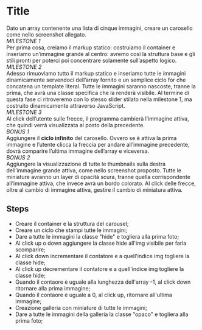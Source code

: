 Title
===
Dato un array contenente una lista di cinque immagini, creare un carosello come nello screenshot allegato. <br>
*MILESTONE 1* <br>
Per prima cosa, creiamo il markup statico: costruiamo il container e inseriamo un’immagine grande al centro: avremo così la struttura base e gli stili pronti per poterci poi concentrare solamente sull’aspetto logico.<br>
*MILESTONE 2*<br>
Adesso rimuoviamo tutto il markup statico e inseriamo tutte le immagini dinamicamente servendoci dell’array fornito e un semplice ciclo for che concatena un template literal.
Tutte le immagini saranno nascoste, tranne la prima, che avrà una classe specifica che la renderà visibile.
Al termine di questa fase ci ritroveremo con lo stesso slider stilato nella milestone 1, ma costruito dinamicamente attraverso JavaScript.<br>
*MILESTONE 3*<br>
Al click dell’utente sulle frecce, il programma cambierà l’immagine attiva, che quindi verrà visualizzata al posto della precedente.<br>
*BONUS 1*<br>
Aggiungere il **ciclo infinito** del carosello. Ovvero se è attiva la prima immagine e l’utente clicca la freccia per andare all’immagine precedente, dovrà comparire l’ultima immagine dell’array e viceversa.<br>
*BONUS 2*<br>
Aggiungere la visualizzazione di tutte le thumbnails sulla destra dell’immagine grande attiva, come nello screenshot proposto. Tutte le miniature avranno un layer di opacità scura, tranne quella corrispondente all’immagine attiva, che invece avrà un bordo colorato.
Al click delle frecce, oltre al cambio di immagine attiva, gestire il cambio di miniatura attiva.
## Steps
- Creare il container e la struttura del carousel;
- Creare un ciclo che stampi tutte le immagini;
- Dare a tutte le immagini la classe "hide" e togliera alla prima foto;
- Al click up o down aggiungere la classe hide all'img visibile per farla scomparire;
- Al click down incrementare il contatore e a quell'indice img togliere la classe hide;
- Al click up decrementare il contatore e a quell'indice img togliere la classe hide;
- Quando il contaore è uguale alla lunghezza dell'array -1, al click down ritornare alla prima immagine;
- Quando il contaore è uguale a 0, al click up, ritornare all'ultima immagine;
- Creazione galleria con miniature di tutte le immagini;
- Dare a tutte le immagini della galleria la classe "opaco" e togliera alla prima foto;
